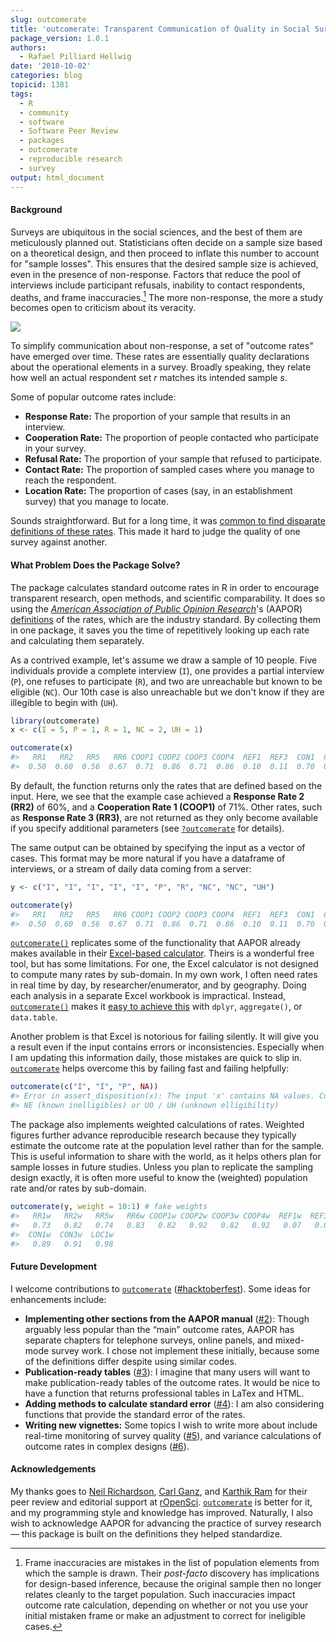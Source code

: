 ```yaml
---
slug: outcomerate
title: 'outcomerate: Transparent Communication of Quality in Social Surveys'
package_version: 1.0.1
authors:
  - Rafael Pilliard Hellwig
date: '2018-10-02'
categories: blog
topicid: 1381
tags:
  - R
  - community
  - software
  - Software Peer Review
  - packages
  - outcomerate
  - reproducible research
  - survey
output: html_document
---
```


#### Background

Surveys are ubiquitous in the social sciences, and the best of them are meticulously planned out. Statisticians often decide on a sample size based on a theoretical design, and then proceed to inflate this number to account for "sample losses". This ensures that the desired sample size is achieved, even in the presence of non-response. Factors that reduce the pool of interviews include participant refusals, inability to contact respondents, deaths, and frame inaccuracies.[^frame] The more non-response, the more a study becomes open to criticism about its veracity.

[^frame]: Frame inaccuracies are mistakes in the list of population elements from which the sample is drawn. Their _post-facto_ discovery has implications for design-based inference, because the original sample then no longer relates cleanly to the target population. Such inaccuracies impact outcome rate calculation, depending on whether or not you use your initial mistaken frame or make an adjustment to correct for ineligible cases. 

![](/img/blog-images/2018-10-02-outcomerate/samples.jpg)

To simplify communication about non-response, a set of "outcome rates" have emerged over time. These rates are essentially quality declarations about the operational elements in a survey. Broadly speaking, they relate how well an actual respondent set _r_ matches its intended sample _s_. 

Some of popular outcome rates include:

*	__Response Rate:__ The proportion of your sample that results in an interview.
*	__Cooperation Rate:__ The proportion of people contacted who participate in your survey.
*	__Refusal Rate:__ The proportion of your sample that refused to participate.
*	__Contact Rate:__ The proportion of sampled cases where you manage to reach the respondent.
*	__Location Rate:__ The proportion of cases (say, in an establishment survey) that you manage to locate.

Sounds straightforward. But for a long time, it was [common to find disparate definitions of these rates](http://www.srl.uic.edu/publist/Conference/rr_reporting.pdf). This made it hard to judge the quality of one survey against another.

#### What Problem Does the Package Solve?

The package calculates standard outcome rates in R in order to encourage transparent research, open methods, and scientific comparability. It does so using the [_American Association of Public Opinion Research_](https://www.aapor.org)'s (AAPOR) [definitions](https://www.aapor.org/Standards-Ethics/Standard-Definitions-(1).aspx) of the rates,  which are the industry standard. By collecting them in one package, it saves you the time of repetitively looking up each rate and calculating them separately.

As a contrived example, let's assume we draw a sample of 10 people. Five individuals provide a complete interview (`I`), one provides a partial interview (`P`), one refuses to participate (`R`), and two are unreachable but known to be eligible (`NC`). Our 10th case is also unreachable but we don't know if they are illegible to begin with (`UH`).

``` r
library(outcomerate)
x <- c(I = 5, P = 1, R = 1, NC = 2, UH = 1)

outcomerate(x)
#>   RR1   RR2   RR5   RR6 COOP1 COOP2 COOP3 COOP4  REF1  REF3  CON1  CON3  LOC1
#>  0.50  0.60  0.56  0.67  0.71  0.86  0.71  0.86  0.10  0.11  0.70  0.78  0.90
```
By default, the function returns only the rates that are defined based on the input. Here, we see that the example case achieved a __Response Rate 2 (RR2)__ of 60%, and a __Cooperation Rate 1 (COOP1)__ of 71%. Other rates, such as __Response Rate 3 (RR3)__, are not returned as they only become available if you specify additional parameters (see [`?outcomerate`](https://ropensci.github.io/outcomerate/reference/outcomerate.html) for details).

The same output can be obtained by specifying the input as a vector of cases. This format may be more natural if you have a dataframe of interviews, or a stream of daily data coming from a server:

``` r
y <- c("I", "I", "I", "I", "I", "P", "R", "NC", "NC", "UH")

outcomerate(y)
#>   RR1   RR2   RR5   RR6 COOP1 COOP2 COOP3 COOP4  REF1  REF3  CON1  CON3  LOC1
#>  0.50  0.60  0.56  0.67  0.71  0.86  0.71  0.86  0.10  0.11  0.70  0.78  0.90
```

[`outcomerate()`](https://ropensci.github.io/outcomerate/reference/outcomerate.html) replicates some of the functionality that AAPOR already makes available in their [Excel-based calculator](https://www.aapor.org/Education-Resources/For-Researchers/Poll-Survey-FAQ/Response-Rates-An-Overview.aspx). Theirs is a wonderful free tool, but has some limitations. For one, the Excel calculator is not designed to compute many rates by sub-domain. In my own work, I often need rates in real time by day, by researcher/enumerator, and by geography. Doing each analysis in a separate Excel workbook is impractical. Instead, [`outcomerate()`](https://ropensci.github.io/outcomerate/reference/outcomerate.html) makes it [easy to achieve this](https://docs.ropensci.org/outcomerate/articles/intro-to-outcomerate.html#more-advanced-uses) with `dplyr`, `aggregate()`, or `data.table`.

Another problem is that Excel is notorious for failing silently. It will give you a result even if the input contains errors or inconsistencies. Especially when I am updating this information daily, those mistakes are quick to slip in. [`outcomerate`](https://github.com/ropensci/outcomerate) helps overcome this by failing fast and failing helpfully:

``` r
outcomerate(c("I", "I", "P", NA))
#> Error in assert_disposition(x): The input 'x' contains NA values. Consider converting them to 
#> NE (known inelligibles) or UO / UH (unknown elligibility)
```
  

The package also implements weighted calculations of rates. Weighted figures further advance reproducible research because they typically estimate the outcome rate at the population level rather than for the sample. This is useful information to share with the world, as it helps others plan for sample losses in future studies. Unless you plan to replicate the sampling design exactly, it is often more useful to know the (weighted) population rate and/or rates by sub-domain.

```r
outcomerate(y, weight = 10:1) # fake weights
#>   RR1w   RR2w   RR5w   RR6w COOP1w COOP2w COOP3w COOP4w  REF1w  REF3w 
#>   0.73   0.82   0.74   0.83   0.82   0.92   0.82   0.92   0.07   0.07 
#>  CON1w  CON3w  LOC1w 
#>   0.89   0.91   0.98
```

#### Future Development

I welcome contributions to [`outcomerate`](https://github.com/ropensci/outcomerate)  ([#hacktoberfest](https://twitter.com/hacktoberfest)). Some ideas for enhancements include:

* __Implementing other sections from the AAPOR manual__ ([#2](https://github.com/ropensci/outcomerate/issues/2)): Though arguably less popular than the “main” outcome rates, AAPOR has separate chapters for telephone surveys, online panels, and mixed-mode survey work. I chose not implement these initially, because some of the definitions differ despite using similar codes.
* __Publication-ready tables__ ([#3](https://github.com/ropensci/outcomerate/issues/3)): I imagine that many users will want to make publication-ready tables of the outcome rates. It would be nice to have a function that returns professional tables in LaTex and HTML.
* __Adding methods to calculate standard error__ ([#4](https://github.com/ropensci/outcomerate/issues/4)): I am also considering functions that provide the standard error of the rates.
* __Writing new vignettes:__ Some topics I wish to write more about include real-time monitoring of survey quality ([#5](https://github.com/ropensci/outcomerate/issues/5)), and variance calculations of outcome rates in complex designs ([#6](https://github.com/ropensci/outcomerate/issues/6)).

#### Acknowledgements

My thanks goes to [Neil Richardson](https://github.com/nealrichardson), [Carl Ganz](https://github.com/carlganz), and [Karthik Ram](https://github.com/karthik) for their peer review and editorial support at [rOpenSci](/). [`outcomerate`](https://github.com/ropensci/outcomerate) is better for it, and my programming style and knowledge has improved. Naturally, I also wish to acknowledge AAPOR for advancing the practice of survey research— this package is built on the definitions they helped standardize.  
